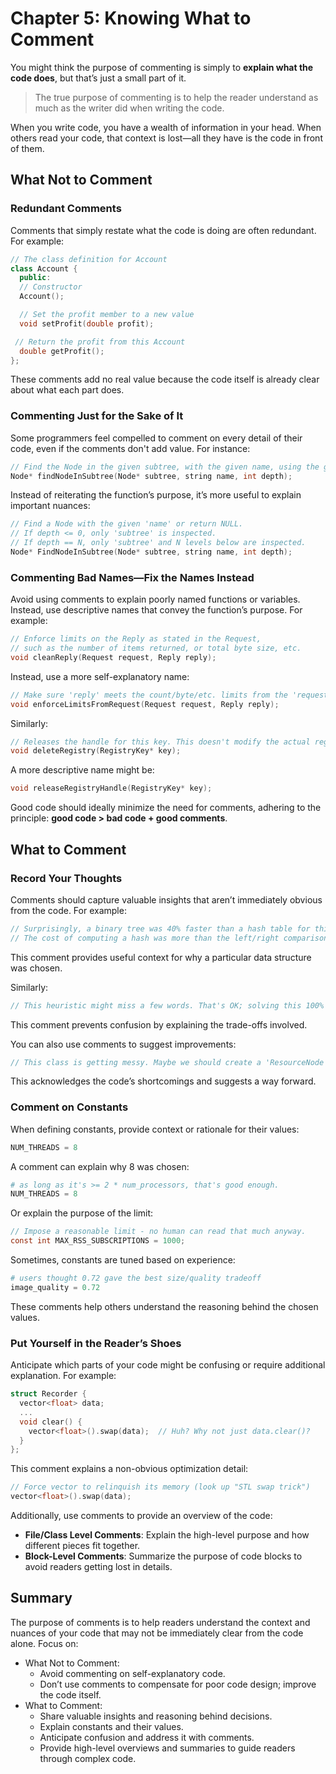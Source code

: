 # Chapter 5: Knowing What to Comment

You might think the purpose of commenting is simply to **explain what the code does**, but that’s just a small part of it.

> The true purpose of commenting is to help the reader understand as much as the writer did when writing the code.

When you write code, you have a wealth of information in your head. When others read your code, that context is lost—all they have is the code in front of them.

## What Not to Comment

### Redundant Comments

Comments that simply restate what the code is doing are often redundant. For example:

```cpp
// The class definition for Account
class Account {
  public:
  // Constructor
  Account();

  // Set the profit member to a new value
  void setProfit(double profit);

 // Return the profit from this Account
  double getProfit();
};
```

These comments add no real value because the code itself is already clear about what each part does. 

### Commenting Just for the Sake of It

Some programmers feel compelled to comment on every detail of their code, even if the comments don't add value. For instance:

```cpp
// Find the Node in the given subtree, with the given name, using the given depth.
Node* findNodeInSubtree(Node* subtree, string name, int depth);
```

Instead of reiterating the function’s purpose, it’s more useful to explain important nuances:

```cpp
// Find a Node with the given 'name' or return NULL.
// If depth <= 0, only 'subtree' is inspected.
// If depth == N, only 'subtree' and N levels below are inspected.
Node* FindNodeInSubtree(Node* subtree, string name, int depth);
```

### Commenting Bad Names—Fix the Names Instead

Avoid using comments to explain poorly named functions or variables. Instead, use descriptive names that convey the function’s purpose. For example:

```cpp
// Enforce limits on the Reply as stated in the Request,
// such as the number of items returned, or total byte size, etc.
void cleanReply(Request request, Reply reply);
```

Instead, use a more self-explanatory name:

```cpp
// Make sure 'reply' meets the count/byte/etc. limits from the 'request'
void enforceLimitsFromRequest(Request request, Reply reply);
```

Similarly:

```cpp
// Releases the handle for this key. This doesn't modify the actual registry.
void deleteRegistry(RegistryKey* key);
```

A more descriptive name might be:

```cpp
void releaseRegistryHandle(RegistryKey* key);
```

Good code should ideally minimize the need for comments, adhering to the principle: **good code > bad code + good comments**.

## What to Comment

### Record Your Thoughts

Comments should capture valuable insights that aren’t immediately obvious from the code. For example:

```java
// Surprisingly, a binary tree was 40% faster than a hash table for this data.
// The cost of computing a hash was more than the left/right comparisons.
```

This comment provides useful context for why a particular data structure was chosen.

Similarly:

```cpp
// This heuristic might miss a few words. That's OK; solving this 100% is hard.
```

This comment prevents confusion by explaining the trade-offs involved.

You can also use comments to suggest improvements:

```cpp
// This class is getting messy. Maybe we should create a 'ResourceNode' subclass to help organize things.
```

This acknowledges the code’s shortcomings and suggests a way forward.

### Comment on Constants

When defining constants, provide context or rationale for their values:

```py
NUM_THREADS = 8
```

A comment can explain why 8 was chosen:

```py
# as long as it's >= 2 * num_processors, that's good enough.
NUM_THREADS = 8
```

Or explain the purpose of the limit:

```c
// Impose a reasonable limit - no human can read that much anyway.
const int MAX_RSS_SUBSCRIPTIONS = 1000;
```

Sometimes, constants are tuned based on experience:

```py
# users thought 0.72 gave the best size/quality tradeoff
image_quality = 0.72
```

These comments help others understand the reasoning behind the chosen values.

### Put Yourself in the Reader’s Shoes

Anticipate which parts of your code might be confusing or require additional explanation. For example:

```cpp
struct Recorder {
  vector<float> data;
  ...
  void clear() {
    vector<float>().swap(data);  // Huh? Why not just data.clear()?
  }
};
```

This comment explains a non-obvious optimization detail:

```cpp
// Force vector to relinquish its memory (look up "STL swap trick")
vector<float>().swap(data);
```

Additionally, use comments to provide an overview of the code:

* **File/Class Level Comments**: Explain the high-level purpose and how different pieces fit together.
* **Block-Level Comments**: Summarize the purpose of code blocks to avoid readers getting lost in details.

## Summary

The purpose of comments is to help readers understand the context and nuances of your code that may not be immediately clear from the code alone. Focus on:

* What Not to Comment:
  * Avoid commenting on self-explanatory code.
  * Don’t use comments to compensate for poor code design; improve the code itself.
* What to Comment:
  * Share valuable insights and reasoning behind decisions.
  * Explain constants and their values.
  * Anticipate confusion and address it with comments.
  * Provide high-level overviews and summaries to guide readers through complex code.